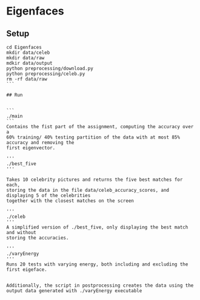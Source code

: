 # Eigenfaces

## Setup

````
cd Eigenfaces
mkdir data/celeb
mkdir data/raw
mdkir data/output
python preprocessing/download.py
python preprocessing/celeb.py
rm -rf data/raw
```

## Run


```
./main 
```
Contains the fist part of the assignment, computing the accuracy over a 
60% training/ 40% testing partition of the data with at most 85% accuracy and removing the
first eigenvector.

'''
./best_five 
'''

Takes 10 celebrity pictures and returns the five best matches for each,
storing the data in the file data/celeb_accuracy_scores, and displaying 5 of the celebrities
together with the closest matches on the screen

'''
./celeb 
'''
A simplified version of ./best_five, only displaying the best match and without 
storing the accuracies.

'''
./varyEnergy
'''
Runs 20 tests with varying energy, both including and excluding the first eigeface.


Additionally, the script in postprocessing creates the data using the output data generated with ./varyEnergy executable
